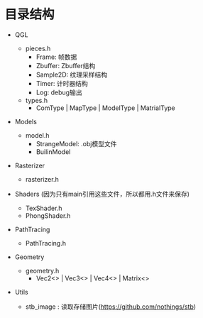 
# 目录结构

- QGL
  - pieces.h
    - Frame: 帧数据
    - Zbuffer: Zbuffer结构
    - Sample2D: 纹理采样结构
    - Timer: 计时器结构
    - Log: debug输出
  - types.h
    - ComType | MapType | ModelType | MatrialType

- Models
  - model.h
    - StrangeModel: .obj模型文件
    - BuilinModel

- Rasterizer
  - rasterizer.h

- Shaders (因为只有main引用这些文件，所以都用.h文件来保存)
  - TexShader.h
  - PhongShader.h

- PathTracing
  - PathTracing.h

- Geometry
  - geometry.h
    - Vec2<> | Vec3<> | Vec4<> | Matrix<>

- Utils
  - stb_image : 读取存储图片(https://github.com/nothings/stb)